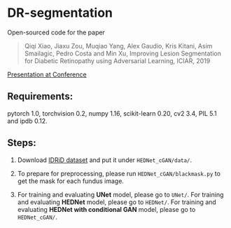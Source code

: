 # DR-segmentation
Open-sourced code for the paper 
> Qiqi Xiao, Jiaxu Zou, Muqiao Yang, Alex Gaudio, Kris Kitani, Asim Smailagic, Pedro Costa and Min Xu, Improving Lesion Segmentation for Diabetic Retinopathy using Adversarial Learning, ICIAR, 2019

[Presentation at Conference](https://docs.google.com/presentation/d/1T4w1mRxClnDm0sGmlbDa8FRYbV6hLG-nA12GLtL9iwo/edit#slide=id.f18e43d3-c5f6-11e9-bf5f-cb4e139218f9)
## Requirements:
pytorch 1.0, torchvision 0.2, numpy 1.16, scikit-learn 0.20, cv2 3.4, PIL 5.1 and ipdb 0.12.
## Steps:
1. Download [IDRiD dataset](https://idrid.grand-challenge.org/Data/) and put it under ```HEDNet_cGAN/data/```.

2. To prepare for preprocessing, please run ```HEDNet_cGAN/blackmask.py``` to get the mask for each fundus image. 

3. For training and evaluating **UNet** model, please go to ```UNet/```. For training and evaluating **HEDNet** model, please go to ```HEDNet/```. For training and evaluating **HEDNet with conditional GAN** model, please go to ```HEDNet_cGAN/```. 

